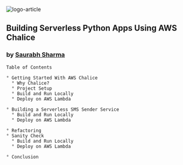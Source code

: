 ![logo-article](https://files.realpython.com/media/Building-Server-less-Apps-in-Python-for-AWS-Lambda_Watermarked.6db2342b6524.jpg)

## Building Serverless Python Apps Using AWS Chalice

### by [Saurabh Sharma](https://realpython.com/aws-chalice-serverless-python/#author)

```
Table of Contents

° Getting Started With AWS Chalice
  ° Why Chalice?
  ° Project Setup
  ° Build and Run Locally
  ° Deploy on AWS Lambda

° Building a Serverless SMS Sender Service
  ° Build and Run Locally
  ° Deploy on AWS Lambda

° Refactoring
° Sanity Check
  ° Build and Run Locally
  ° Deploy on AWS Lambda

° Conclusion
```
